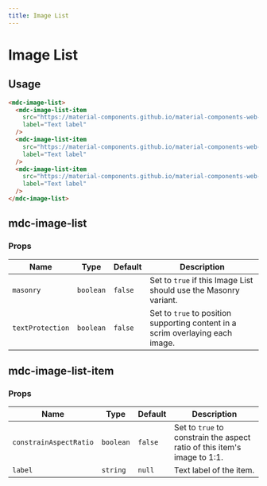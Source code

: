 ```yaml
---
title: Image List
---
```


# Image List

<v-image-list-demo1 />

## Usage

```html
<mdc-image-list>
  <mdc-image-list-item
    src="https://material-components.github.io/material-components-web-catalog/static/media/photos/3x2/1.jpg"
    label="Text label"
  />
  <mdc-image-list-item
    src="https://material-components.github.io/material-components-web-catalog/static/media/photos/3x2/2.jpg"
    label="Text label"
  />
  <mdc-image-list-item
    src="https://material-components.github.io/material-components-web-catalog/static/media/photos/3x2/3.jpg"
    label="Text label"
  />
</mdc-image-list>
```

## mdc-image-list

### Props

| Name | Type | Default | Description |
| ---- | ---- | ------- | ----------- |
| `masonry` | `boolean` | `false` | Set to `true` if this Image List should use the Masonry variant. |
| `textProtection` | `boolean` | `false` | Set to `true` to position supporting content in a scrim overlaying each image. |

## mdc-image-list-item

### Props

| Name | Type | Default | Description |
| ---- | ---- | ------- | ----------- |
| `constrainAspectRatio` | `boolean` | `false` | Set to `true` to constrain the aspect ratio of this item's image to 1:1. |
| `label` | `string` | `null` | Text label of the item. |